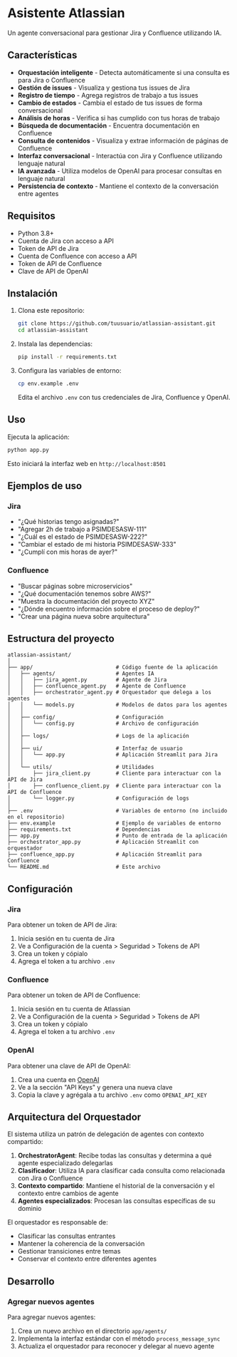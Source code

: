 # Asistente Atlassian

Un agente conversacional para gestionar Jira y Confluence utilizando IA.

## Características

- **Orquestación inteligente** - Detecta automáticamente si una consulta es para Jira o Confluence
- **Gestión de issues** - Visualiza y gestiona tus issues de Jira
- **Registro de tiempo** - Agrega registros de trabajo a tus issues
- **Cambio de estados** - Cambia el estado de tus issues de forma conversacional
- **Análisis de horas** - Verifica si has cumplido con tus horas de trabajo
- **Búsqueda de documentación** - Encuentra documentación en Confluence
- **Consulta de contenidos** - Visualiza y extrae información de páginas de Confluence
- **Interfaz conversacional** - Interactúa con Jira y Confluence utilizando lenguaje natural
- **IA avanzada** - Utiliza modelos de OpenAI para procesar consultas en lenguaje natural
- **Persistencia de contexto** - Mantiene el contexto de la conversación entre agentes

## Requisitos

- Python 3.8+
- Cuenta de Jira con acceso a API
- Token de API de Jira
- Cuenta de Confluence con acceso a API
- Token de API de Confluence
- Clave de API de OpenAI

## Instalación

1. Clona este repositorio:
   ```bash
   git clone https://github.com/tuusuario/atlassian-assistant.git
   cd atlassian-assistant
   ```

2. Instala las dependencias:
   ```bash
   pip install -r requirements.txt
   ```

3. Configura las variables de entorno:
   ```bash
   cp env.example .env
   ```
   Edita el archivo `.env` con tus credenciales de Jira, Confluence y OpenAI.

## Uso

Ejecuta la aplicación:
```bash
python app.py
```

Esto iniciará la interfaz web en `http://localhost:8501`

## Ejemplos de uso

### Jira

- "¿Qué historias tengo asignadas?"
- "Agregar 2h de trabajo a PSIMDESASW-111"
- "¿Cuál es el estado de PSIMDESASW-222?"
- "Cambiar el estado de mi historia PSIMDESASW-333"
- "¿Cumplí con mis horas de ayer?"

### Confluence

- "Buscar páginas sobre microservicios"
- "¿Qué documentación tenemos sobre AWS?"
- "Muestra la documentación del proyecto XYZ"
- "¿Dónde encuentro información sobre el proceso de deploy?"
- "Crear una página nueva sobre arquitectura"

## Estructura del proyecto

```
atlassian-assistant/
│
├── app/                          # Código fuente de la aplicación
│   ├── agents/                   # Agentes IA
│   │   ├── jira_agent.py         # Agente de Jira
│   │   ├── confluence_agent.py   # Agente de Confluence
│   │   ├── orchestrator_agent.py # Orquestador que delega a los agentes
│   │   └── models.py             # Modelos de datos para los agentes
│   │
│   ├── config/                   # Configuración
│   │   └── config.py             # Archivo de configuración
│   │
│   ├── logs/                     # Logs de la aplicación
│   │
│   ├── ui/                       # Interfaz de usuario
│   │   └── app.py                # Aplicación Streamlit para Jira
│   │
│   └── utils/                    # Utilidades
│       ├── jira_client.py        # Cliente para interactuar con la API de Jira
│       ├── confluence_client.py  # Cliente para interactuar con la API de Confluence
│       └── logger.py             # Configuración de logs
│
├── .env                          # Variables de entorno (no incluido en el repositorio)
├── env.example                   # Ejemplo de variables de entorno
├── requirements.txt              # Dependencias
├── app.py                        # Punto de entrada de la aplicación
├── orchestrator_app.py           # Aplicación Streamlit con orquestador
├── confluence_app.py             # Aplicación Streamlit para Confluence
└── README.md                     # Este archivo
```

## Configuración

### Jira

Para obtener un token de API de Jira:

1. Inicia sesión en tu cuenta de Jira
2. Ve a Configuración de la cuenta > Seguridad > Tokens de API
3. Crea un token y cópialo
4. Agrega el token a tu archivo `.env`

### Confluence

Para obtener un token de API de Confluence:

1. Inicia sesión en tu cuenta de Atlassian
2. Ve a Configuración de la cuenta > Seguridad > Tokens de API
3. Crea un token y cópialo
4. Agrega el token a tu archivo `.env`

### OpenAI

Para obtener una clave de API de OpenAI:

1. Crea una cuenta en [OpenAI](https://platform.openai.com/)
2. Ve a la sección "API Keys" y genera una nueva clave
3. Copia la clave y agrégala a tu archivo `.env` como `OPENAI_API_KEY`

## Arquitectura del Orquestador

El sistema utiliza un patrón de delegación de agentes con contexto compartido:

1. **OrchestratorAgent**: Recibe todas las consultas y determina a qué agente especializado delegarlas
2. **Clasificador**: Utiliza IA para clasificar cada consulta como relacionada con Jira o Confluence
3. **Contexto compartido**: Mantiene el historial de la conversación y el contexto entre cambios de agente
4. **Agentes especializados**: Procesan las consultas específicas de su dominio

El orquestador es responsable de:
- Clasificar las consultas entrantes
- Mantener la coherencia de la conversación
- Gestionar transiciones entre temas
- Conservar el contexto entre diferentes agentes

## Desarrollo

### Agregar nuevos agentes

Para agregar nuevos agentes:
1. Crea un nuevo archivo en el directorio `app/agents/`
2. Implementa la interfaz estándar con el método `process_message_sync`
3. Actualiza el orquestador para reconocer y delegar al nuevo agente 